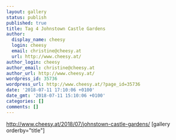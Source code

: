 ```yaml
---
layout: gallery
status: publish
published: true
title: Tag 4 Johnstown Castle Gardens
author:
  display_name: cheesy
  login: cheesy
  email: christine@cheesy.at
  url: http://www.cheesy.at/
author_login: cheesy
author_email: christine@cheesy.at
author_url: http://www.cheesy.at/
wordpress_id: 35736
wordpress_url: http://www.cheesy.at/?page_id=35736
date: '2018-07-11 17:10:06 +0100'
date_gmt: '2018-07-11 15:10:06 +0100'
categories: []
comments: []
---
```

http://www.cheesy.at/2018/07/johnstown-castle-gardens/
[gallery orderby="title"]
